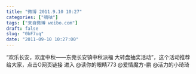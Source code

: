 ```yaml
---
title: "微博 2011.9.10 10:27"
categories: ["嘀咕"]
tags: ["来自微博 weibo.com"]
draft: false
slug: "0bF7uq"
date: "2011-09-10 10:27:00"
---
```


<p>“欢乐长安，欢度中秋——东莞长安镇中秋派福 大转盘抽奖活动”，这个活动推荐给大家，点击O网页链接 进入  @读你的眼睛773 @爱情魔方-鹏 @活力的小琦琦 ​​​​</p>
